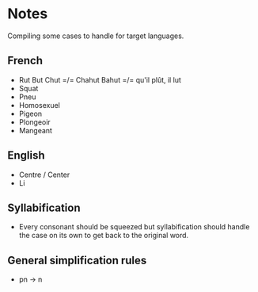 # Notes

Compiling some cases to handle for target languages.

## French

* Rut But Chut =/= Chahut Bahut =/= qu'il plût, il lut
* Squat
* Pneu
* Homosexuel
* Pigeon
* Plongeoir
* Mangeant

## English

* Centre / Center
* Li

## Syllabification

* Every consonant should be squeezed but syllabification should handle the case on its own to get back to the original word.

## General simplification rules

* pn -> n
